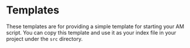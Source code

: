 # Templates

These templates are for providing a simple template for starting your AM script. You can copy this template and use it as your index file in your project under the `src` directory.
